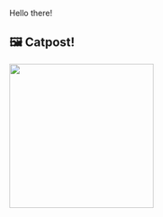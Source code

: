 Hello there!



## 🖼️ Catpost!

<sub>
    <img src="https://cdn2.thecatapi.com/images/9l.gif" height="256">
</sub>

